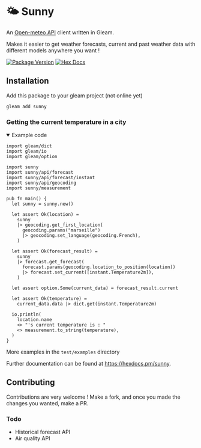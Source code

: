 # 🌤️ Sunny

An [Open-meteo API](https://open-meteo.com/) client written in Gleam. 

Makes it easier to get weather forecasts, current and past weather data with different models anywhere you want ! 

[![Package Version](https://img.shields.io/hexpm/v/sunny)](https://hex.pm/packages/sunny)
[![Hex Docs](https://img.shields.io/badge/hex-docs-ffaff3)](https://hexdocs.pm/sunny/)

## Installation

Add this package to your gleam project (not online yet)

```sh
gleam add sunny
```

### Getting the current temperature in a city
<details open>
  <summary>Example code</summary>

```gleam
import gleam/dict
import gleam/io
import gleam/option

import sunny
import sunny/api/forecast
import sunny/api/forecast/instant
import sunny/api/geocoding
import sunny/measurement

pub fn main() {
  let sunny = sunny.new()

  let assert Ok(location) =
    sunny
    |> geocoding.get_first_location(
      geocoding.params("marseille")
      |> geocoding.set_language(geocoding.French),
    )

  let assert Ok(forecast_result) =
    sunny
    |> forecast.get_forecast(
      forecast.params(geocoding.location_to_position(location))
      |> forecast.set_current([instant.Temperature2m]),
    )

  let assert option.Some(current_data) = forecast_result.current

  let assert Ok(temperature) =
    current_data.data |> dict.get(instant.Temperature2m)

  io.println(
    location.name
    <> "'s current temperature is : "
    <> measurement.to_string(temperature),
  )
}
```
</details>

More examples in the `test/examples` directory

Further documentation can be found at <https://hexdocs.pm/sunny>.


## Contributing

Contributions are very welcome ! Make a fork, and once you made the changes you wanted, make a PR.

### Todo 
- Historical forecast API
- Air quality API
